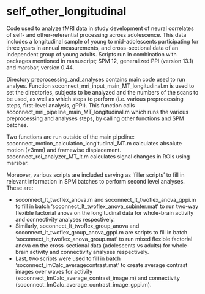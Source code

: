 # self_other_longitudinal
Code used to analyze fMRI data in study development of neural correlates of self- and other-referential processing across adolescence. This data includes a longitudinal sample of young to mid-adolescents participating for three years in annual measurements, and cross-sectional data of an independent group of young adults. 
Scripts run in combination with packages mentioned in manuscript; SPM 12, generalized PPI (version 13.1) and marsbar, version 0.44.

Directory preprocessing_and_analyses contains main code used to run analyes. Function soconnect_mri_input_main_MT_longitudinal.m is used to set the directories, subjects to be analyzed and the numbers of the scans to be used, as well as which steps to perform (i.e. various preprocessing steps, first-level analysis, gPPI). This function calls soconnect_mri_pipeline_main_MT_longitudinal.m which runs the various preprocessing and analyses steps, by calling other functions and SPM batches.

Two functions are run outside of the main pipeline: soconnect_motion_calculation_longitudinal_MT.m calculates absolute motion (>3mm) and framewise displacement. 
soconnect_roi_analyzer_MT_lt.m calculates signal changes in ROIs using marsbar.

Moreover, various scripts are included serving as ‘filler scripts’ to fill in relevant information in SPM batches to perform second level analyses. These are:
-	soconnect_lt_twoflex_anova.m and soconnect_lt_twoflex_anova_gppi.m to fill in batch ‘soconnect_lt_twoflex_anova_subinter.mat’ to run two-way flexible factorial anova on the longitudinal data for whole-brain activity and connectivity analyses respectively. 
-	Similarly, soconnect_lt_twoflex_group_anova and soconnect_lt_twoflex_group_anova_gppi.m are scripts to fill in batch ‘soconnect_lt_twoflex_anova_group.mat’ to run mixed flexible factorial anova on the cross-sectional data (adolescents vs adults) for whole-brain activity and connectivity analyses respectively. 
-	Last, two scripts were used to fill in batch ‘soconnect_imCalc_averagecontrast.mat’ to create average contrast images over waves for activity (soconnect_ImCalc_average_contrast_image.m) and connectivity (soconnect_ImCalc_average_contrast_image_gppi.m).

